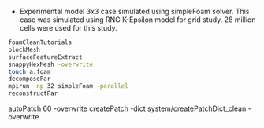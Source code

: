 * Experimental model 3x3 case simulated using simpleFoam solver. This case was simulated using RNG K-Epsilon model for grid study. 28 million cells were used for this study.


```sh
foamCleanTutorials
blockMesh
surfaceFeatureExtract
snappyHexMesh -overwrite
touch a.foam
decomposePar
mpirun -np 32 simpleFoam -parallel
reconstructPar
```



autoPatch 60 -overwrite 
createPatch -dict system/createPatchDict_clean -overwrite


